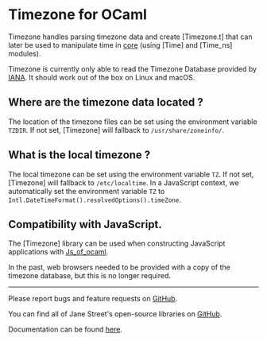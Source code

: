 Timezone for OCaml
===================================

Timezone handles parsing timezone data and create [Timezone.t] that
can later be used to manipulate time in
[core](https://github.com/janestreet/core) (using [Time] and [Time_ns]
modules).

Timezone is currently only able to read the Timezone Database
provided by [IANA](https://www.iana.org/time-zones). It should work
out of the box on Linux and macOS.

## Where are the timezone data located ?

The location of the timezone files can be set using the environment
variable `TZDIR`. If not set, [Timezone] will fallback to
`/usr/share/zoneinfo/`.

## What is the local timezone ?

The local timezone can be set using the environment variable `TZ`. If
not set, [Timezone] will fallback to `/etc/localtime`.
In a JavaScript context, we automatically set the environment variable
`TZ` to `Intl.DateTimeFormat().resolvedOptions().timeZone`.

## Compatibility with JavaScript.

The [Timezone] library can be used when constructing JavaScript applications with
[Js_of_ocaml](https://github.com/ocsigen/js_of_ocaml/).

In the past, web browsers needed to be provided with a copy of the timezone database, but
this is no longer required.

------

Please report bugs and feature requests on
[GitHub](https://github.com/janestreet/timezone).

You can find all of Jane Street's open-source libraries on
[GitHub](https://github.com/janestreet).

Documentation can be found
[here](https://ocaml.janestreet.com/ocaml-core/latest/doc/timezone/index.html).
